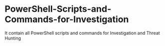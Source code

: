 # PowerShell-Scripts-and-Commands-for-Investigation
It contain all PowerShell scripts and commands for Investigation and Threat Hunting
